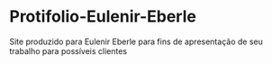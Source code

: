 # Protifolio-Eulenir-Eberle
Site produzido para Eulenir Eberle para fins de apresentação de seu trabalho para possíveis clientes 
